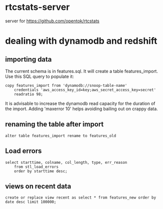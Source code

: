 # rtcstats-server
server for https://github.com/opentok/rtcstats

# dealing with dynamodb and redshift

## importing data
The current schema is in features.sql. It will create a table features_import. Use this SQL query to populate it:
```
copy features_import from 'dynamodb://snoop-table-name'
    credentials 'aws_access_key_id=key;aws_secret_access_key=secret'
    readratio 98;
```

It is advisable to increase the dynamodb read capacity for the duration of the import. Adding 'maxerror 10' helps avoiding bailing out on crappy data.

## renaming the table after import
```
alter table features_import rename to features_old
```

## Load errors
```
select starttime, colname, col_length, type, err_reason
    from stl_load_errors
    order by starttime desc;
```

## views on recent data
```
create or replace view recent as select * from features_new order by date desc limit 100000;
```
